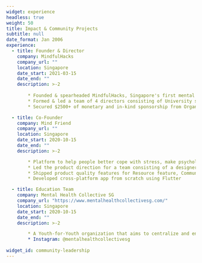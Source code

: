 ```yaml
---
widget: experience
headless: true
weight: 50
title: Impact & Community Projects
subtitle: null
date_format: Jan 2006
experience:
  - title: Founder & Director
    company: MindfulHacks
    company_url: ""
    location: Singapore
    date_start: 2021-03-15
    date_end: ""
    description: >-2
      
        * Founded & spearheaded MindfulHacks, Singapore's first mental health themed student run hackathon
        * Formed & led a team of 4 directors consisting of University students majoring in Computer Science and Business and a Polytechnic student majoring in Computer Engineering
        * Secured $2500+ of monetary and in-kind sponsorship from Organisations such as Safe Space and National Council of Social Service

  - title: Co-Founder
    company: Mind Friend
    company_url: ""
    location: Singapore
    date_start: 2020-10-15
    date_end: ""
    description: >-2

        * Platform to help people better cope with stress, make psychology more accessible through educational content, and create safe communities for users to confide with
        * Led the product direction for a team consisting of a designer, a psychology advisor and one other app developer
        * Shipped product quality features for Resource feature, Communities, and Cognitive Behavioural Therapy aided journaling to enable education, connection and emotional regulation on Mind Friend
        * Developed cross-platform app from scratch using Flutter

  - title: Education Team
    company: Mental Health Collective SG
    company_url: "https://www.mentalhealthcollectivesg.com/"
    location: Singapore
    date_start: 2020-10-15
    date_end: ""
    description: >-2

        * A Youth-for-Youth organization that aims to centralize and enhance mental health efforts in Singapore
        * Instagram: @mentalhealthcollectivesg
        
widget_id: community-leadership
---
```

